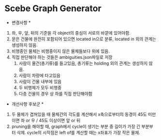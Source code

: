 # Scebe Graph Generator

* 변경사항 *
1. 좌, 우, 앞, 뒤의 기준을 각 object의 중심이 서로의 바깥에 있어야함.
2. 문은 건물에 완전히 포함되어 있으면 located in으로 분류, located in 외의 관계는 생성하지 않음.
3. 비행중인 물체는 비행중이지 않은 물체들보다 위에 있음.
4. 직접 판단해야 하는 것들은 ambiguities.json파일로 저장
   1. 사람이 물건(총기류)를 들고있음, 총기류는 holding 외의 관계는 생성하지 않음.
   2. 사람이 차량에 타고있음
   3. 사람이 건물 내부에 있음
   4. 두 비행체가 모두 비행중
   5. 다층 건물의 경우 상 하를 직접 판단해야함


* 개선사항 후보군 *
1. 두 물체가 겹쳐있을 때 물체간의 각도를 계산해서 x축으로부터의 동경이 45도 미만이면 좌 or 우 / 45도 이상이면 앞 or 뒤
2. pruning을 해야할 때, graph에서 cycle이 생기는 부분 중 길이가 가장 긴 부분부터 삭제. cycle의 시작점은 left of를 계산할 때는 x좌표가 가장 작은 물체.
